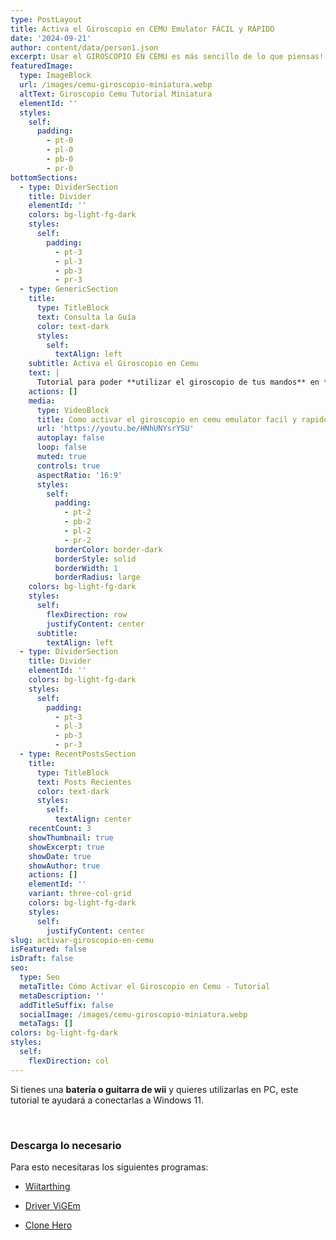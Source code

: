 ```yaml
---
type: PostLayout
title: Activa el Giroscopio en CEMU Emulator FÁCIL y RÁPIDO
date: '2024-09-21'
author: content/data/person1.json
excerpt: Usar el GIROSCOPIO EN CEMU es más sencillo de lo que piensas!
featuredImage:
  type: ImageBlock
  url: /images/cemu-giroscopio-miniatura.webp
  altText: Giroscopio Cemu Tutorial Miniatura
  elementId: ''
  styles:
    self:
      padding:
        - pt-0
        - pl-0
        - pb-0
        - pr-0
bottomSections:
  - type: DividerSection
    title: Divider
    elementId: ''
    colors: bg-light-fg-dark
    styles:
      self:
        padding:
          - pt-3
          - pl-3
          - pb-3
          - pr-3
  - type: GenericSection
    title:
      type: TitleBlock
      text: Consulta la Guía
      color: text-dark
      styles:
        self:
          textAlign: left
    subtitle: Activa el Giroscopio en Cemu
    text: |
      Tutorial para poder **utilizar el giroscopio de tus mandos** en **CEMU**.
    actions: []
    media:
      type: VideoBlock
      title: Como activar el giroscopio en cemu emulator facil y rapido
      url: 'https://youtu.be/HNhUNYsrYSU'
      autoplay: false
      loop: false
      muted: true
      controls: true
      aspectRatio: '16:9'
      styles:
        self:
          padding:
            - pt-2
            - pb-2
            - pl-2
            - pr-2
          borderColor: border-dark
          borderStyle: solid
          borderWidth: 1
          borderRadius: large
    colors: bg-light-fg-dark
    styles:
      self:
        flexDirection: row
        justifyContent: center
      subtitle:
        textAlign: left
  - type: DividerSection
    title: Divider
    elementId: ''
    colors: bg-light-fg-dark
    styles:
      self:
        padding:
          - pt-3
          - pl-3
          - pb-3
          - pr-3
  - type: RecentPostsSection
    title:
      type: TitleBlock
      text: Posts Recientes
      color: text-dark
      styles:
        self:
          textAlign: center
    recentCount: 3
    showThumbnail: true
    showExcerpt: true
    showDate: true
    showAuthor: true
    actions: []
    elementId: ''
    variant: three-col-grid
    colors: bg-light-fg-dark
    styles:
      self:
        justifyContent: center
slug: activar-giroscopio-en-cemu
isFeatured: false
isDraft: false
seo:
  type: Seo
  metaTitle: Cómo Activar el Giroscopio en Cemu - Tutorial
  metaDescription: ''
  addTitleSuffix: false
  socialImage: /images/cemu-giroscopio-miniatura.webp
  metaTags: []
colors: bg-light-fg-dark
styles:
  self:
    flexDirection: col
---
```

Si tienes una **batería o guitarra de wii** y quieres utilizarlas en PC, este tutorial te ayudará a conectarlas a Windows 11.

<br>

### Descarga lo necesario

Para esto necesitaras los siguientes programas:

*   [Wiitarthing](https://github.com/TheNathannator/WiitarThing/releases/tag/v2.7.0.5)

*   [Driver ViGEm](https://github.com/ViGEm/ViGEmBus/releases)

*   [Clone Hero](https://clonehero.net/releases/)

